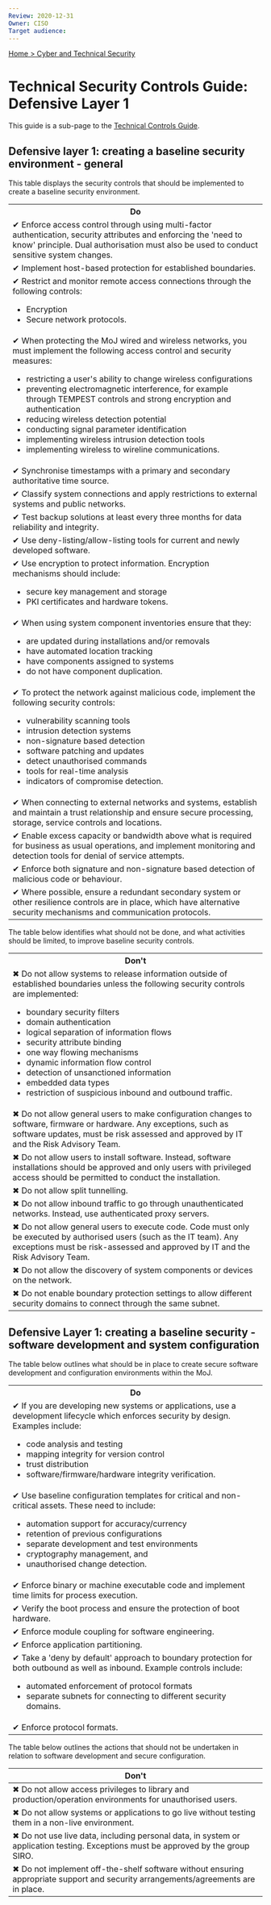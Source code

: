 ```yaml
---
Review: 2020-12-31
Owner: CISO
Target audience:
---
```


[Home > Cyber and Technical Security](home-security-policies-guides.md)

# Technical Security Controls Guide: Defensive Layer 1

This guide is a sub-page to the [Technical Controls Guide](technical-security-controls-guide.md).

## Defensive layer 1: creating a baseline security environment - general

This table displays the security controls that should be implemented to create a baseline security environment.

<table>
<tr><th>Do</th></tr>
<tr><td>✔ Enforce access control through using multi-factor authentication, security attributes and enforcing the 'need to know' principle. Dual authorisation must also be used to conduct sensitive system changes.</td></tr>
<tr><td>✔ Implement host-based protection for established boundaries.</td></tr>
<tr><td>✔ Restrict and monitor remote access connections through the following controls:
<ul>
<li>Encryption</li>
<li>Secure network protocols.</li></ul></td></tr>
<tr><td>✔ When protecting the MoJ wired and wireless networks, you must implement the following access control and security measures:
<ul>
<li>restricting a user's ability to change wireless configurations</li>
<li>preventing electromagnetic interference, for example through TEMPEST controls and strong encryption and authentication</li>
<li>reducing wireless detection potential</li>
<li>conducting signal parameter identification</li>
<li>implementing wireless intrusion detection tools</li>
<li>implementing wireless to wireline communications.</li></ul></td></tr>
<tr><td>✔ Synchronise timestamps with a primary and secondary authoritative time source.</td></tr>
<tr><td>✔ Classify system connections and apply restrictions to external systems and public networks.</td></tr>
<tr><td>✔ Test backup solutions at least every three months for data reliability and integrity.</td></tr>
<tr><td>✔ Use deny-listing/allow-listing tools for current and newly developed software.</td></tr>
<tr><td>✔ Use encryption to protect information. Encryption mechanisms should include:
<ul>
<li>secure key management and storage</li>
<li>PKI certificates and hardware tokens.</li></ul></td></tr>
<tr><td>✔ When using system component inventories ensure that they:
<ul>
<li>are updated during installations and/or removals</li>
<li>have automated location tracking</li>
<li>have components assigned to systems</li>
<li>do not have component duplication.</li></ul></td></tr>
<tr><td>✔ To protect the network against malicious code, implement the following security controls:
<ul>
<li>vulnerability scanning tools</li>
<li>intrusion detection systems</li>
<li>non-signature based detection</li>
<li>software patching and updates</li>
<li>detect unauthorised commands</li>
<li>tools for real-time analysis</li>
<li>indicators of compromise detection.</li></ul></td></tr>
<tr><td>✔ When connecting to external networks and systems, establish and maintain a trust relationship and ensure secure processing, storage, service controls and locations.</td></tr>
<tr><td>✔ Enable excess capacity or bandwidth above what is required for business as usual operations, and implement monitoring and detection tools for denial of service attempts.</td></tr>
<tr><td>✔ Enforce both signature and non-signature based detection of malicious code or behaviour.</td></tr>
<tr><td>✔ Where possible, ensure a redundant secondary system or other resilience controls are in place, which have alternative security mechanisms and communication protocols.</td></tr>
</table>

The table below identifies what should not be done, and what activities should be limited, to improve baseline security controls.

<table>
<tr><th>Don't</th></tr>
<tr><td>✖ Do not allow systems to release information outside of established boundaries unless the following security controls are implemented:
<ul>
<li>boundary security filters</li>
<li>domain authentication</li>
<li>logical separation of information flows</li>
<li>security attribute binding</li>
<li>one way flowing mechanisms</li>
<li>dynamic information flow control</li>
<li>detection of unsanctioned information</li>
<li>embedded data types</li>
<li>restriction of suspicious inbound and outbound traffic.</li></ul></td></tr>
<tr><td>✖ Do not allow general users to make configuration changes to software, firmware or hardware. Any exceptions, such as software updates, must be risk assessed and approved by IT and the Risk Advisory Team.</td></tr>
<tr><td>✖ Do not allow users to install software. Instead, software installations should be approved and only users with privileged access should be permitted to conduct the installation.</td></tr>
<tr><td>✖ Do not allow split tunnelling.</td></tr>
<tr><td>✖ Do not allow inbound traffic to go through unauthenticated networks. Instead, use authenticated proxy servers.</td></tr>
<tr><td>✖ Do not allow general users to execute code. Code must only be executed by authorised users (such as the IT team). Any exceptions must be risk-assessed and approved by IT and the Risk Advisory Team.</td></tr>
<tr><td>✖ Do not allow the discovery of system components or devices on the network.</td></tr>
<tr><td>✖ Do not enable boundary protection settings to allow different security domains to connect through the same subnet.</td></tr>
</table>

## Defensive Layer 1: creating a baseline security - software development and system configuration

The table below outlines what should be in place to create secure software development and configuration environments within the MoJ.

<table>
<tr><th>Do</th></tr>
<tr><td>✔ If you are developing new systems or applications, use a development lifecycle which enforces security by design. Examples include:
<ul>
<li>code analysis and testing</li>
<li>mapping integrity for version control</li>
<li>trust distribution</li>
<li>software/firmware/hardware integrity verification.</li></ul></td></tr>
<tr><td>✔ Use baseline configuration templates for critical and non-critical assets. These need to include:
<ul>
<li>automation support for accuracy/currency</li>
<li>retention of previous configurations</li>
<li>separate development and test environments</li>
<li>cryptography management, and</li>
<li>unauthorised change detection.</li></ul></td></tr>
<tr><td>✔ Enforce binary or machine executable code and implement time limits for process execution.</td></tr>
<tr><td>✔ Verify the boot process and ensure the protection of boot hardware.</td></tr>
<tr><td>✔ Enforce module coupling for software engineering.</td></tr>
<tr><td>✔ Enforce application partitioning.</td></tr>
<tr><td>✔ Take a 'deny by default' approach to boundary protection for both outbound as well as inbound. Example controls include:
<ul>
<li>automated enforcement of protocol formats</li>
<li>separate subnets for connecting to different security domains.</li></ul></td></tr>
<tr><td>✔ Enforce protocol formats.</td></tr>
</table>

The table below outlines the actions that should not be undertaken in relation to software development and secure configuration.

| Don't |
|---|
| ✖ Do not allow access privileges to library and production/operation environments for unauthorised users. |
| ✖ Do not allow systems or applications to go live without testing them in a non-live environment. |
| ✖ Do not use live data, including personal data, in system or application testing. Exceptions must be approved by the group SIRO. |
| ✖ Do not implement off-the-shelf software without ensuring appropriate support and security arrangements/agreements are in place. |
